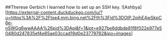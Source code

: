 ##Therese Gerbich
I learned how to set up an SSH key.
![Ashbya][https://external-content.duckduckgo.com/iu/?u=https%3A%2F%2Ftse4.mm.bing.net%2Fth%3Fid%3DOIP.2pjhE4wSkpC6e-nSWGg6wwAAAA%26pid%3DApi&f=1&ipt=e927be6ddbde81f8f022e977e50480d247835ef4e85ae03ccad19d0e23779782&ipo=images]

